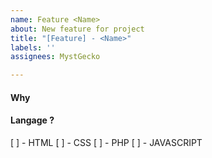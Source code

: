 ```yaml
---
name: Feature <Name>
about: New feature for project
title: "[Feature] - <Name>"
labels: ''
assignees: MystGecko

---
```


#### Why ####

#### Langage ? ####
[ ] - HTML
[ ] - CSS
[ ] - PHP
[ ] - JAVASCRIPT

